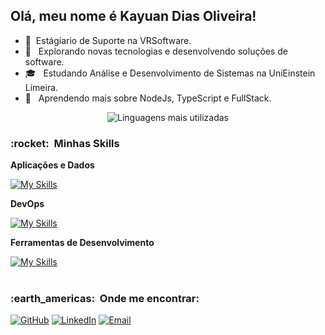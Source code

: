
## Olá, meu nome é <strong>Kayuan Dias Oliveira!</strong>
- 🏬 &nbsp;Estágiario de Suporte na VRSoftware.
- 🔭 &nbsp; Explorando novas tecnologias e desenvolvendo soluções de software.
- 🎓 &nbsp; Estudando Análise e Desenvolvimento de Sistemas na <a ref="https://www.einsteinlimeira.com.br/portal/public/">UniEinstein Limeira</a>.
- 🌱 &nbsp; Aprendendo mais sobre NodeJs, TypeScript e FullStack.

<div align="center">

![Linguagens mais utilizadas](https://github-readme-stats.vercel.app/api/top-langs/?username=Kayuan165&layout=compact&theme=radical)

</div>

<h3> :rocket: &nbsp;Minhas Skills </h3>

**Aplicações e Dados**

  [![My Skills](https://skillicons.dev/icons?i=nodejs,typescript,java,postgres,js,html,css)](https://skillicons.dev)
  
**DevOps**

[![My Skills](https://skillicons.dev/icons?i=git,github,docker)](https://skillicons.dev)
  
**Ferramentas de Desenvolvimento**

[![My Skills](https://skillicons.dev/icons?i=vscode)](https://skillicons.dev)
  <br/>
<br/>
<h3> :earth_americas: &nbsp;Onde me encontrar: </h3> 

[![GitHub](https://img.shields.io/badge/GitHub-100000?style=for-the-badge&logo=github&logoColor=white)](https://github.com/Kayuan165/Kayuan165)
[![LinkedIn](https://img.shields.io/badge/LinkedIn-0077B5?style=for-the-badge&logo=linkedin&logoColor=white)](https://www.linkedin.com/in/kayuan-dias-oliveira-8b3513234/)
[![Email](https://img.shields.io/badge/Email-D14836?style=for-the-badge&logo=gmail&logoColor=white)](mailto:kayuandiasoli@gmail.com)
